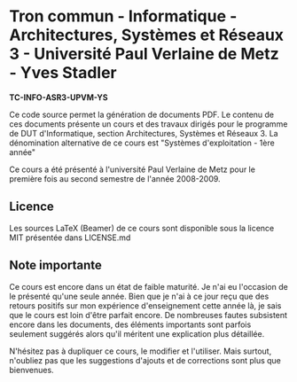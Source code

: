 # Tron commun - Informatique - Architectures, Systèmes et Réseaux 3 - Université Paul Verlaine de Metz - Yves Stadler

**TC-INFO-ASR3-UPVM-YS** 

Ce code source permet la génération de documents PDF. Le contenu de ces
documents présente un cours et des travaux dirigés pour le programme de DUT
d'Informatique, section Architectures, Systèmes et Réseaux 3. La dénomination
alternative de ce cours est "Systèmes d'exploitation - 1ère année"

Ce cours a été présenté à l'université Paul Verlaine de Metz pour le première
fois au second semestre de l'année 2008-2009. 

## Licence

Les sources LaTeX (Beamer) de ce cours sont disponible sous la licence MIT
présentée dans LICENSE.md

## Note importante

Ce cours est encore dans un état de faible maturité. Je n'ai eu l'occasion de
le présenté qu'une seule année. Bien que je n'ai à ce jour reçu que des retours
positifs sur mon expérience d'enseignement cette année là, je sais que le cours
est loin d'être parfait encore. De nombreuses fautes subsistent encore dans les
documents, des éléments importants sont parfois seulement suggérés alors qu'il
méritent une explication plus détaillée. 

N'hésitez pas à dupliquer ce cours, le modifier et l'utiliser. Mais surtout,
n'oubliez pas que les suggestions d'ajouts et de corrections sont plus que
bienvenues.
